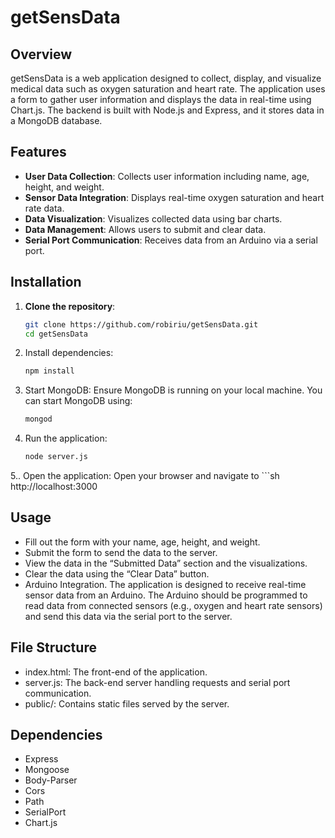 # getSensData

## Overview

getSensData is a web application designed to collect, display, and visualize medical data such as oxygen saturation and heart rate. The application uses a form to gather user information and displays the data in real-time using Chart.js. The backend is built with Node.js and Express, and it stores data in a MongoDB database.

## Features

- **User Data Collection**: Collects user information including name, age, height, and weight.
- **Sensor Data Integration**: Displays real-time oxygen saturation and heart rate data.
- **Data Visualization**: Visualizes collected data using bar charts.
- **Data Management**: Allows users to submit and clear data.
- **Serial Port Communication**: Receives data from an Arduino via a serial port.

## Installation

1. **Clone the repository**:
   ```sh
   git clone https://github.com/robiriu/getSensData.git
   cd getSensData
2. Install dependencies:
   ```sh
   npm install
3. Start MongoDB: Ensure MongoDB is running on your local machine. You can start MongoDB using:
   ```sh
   mongod
 4. Run the application:
    ```sh
    node server.js
 5.. Open the application: Open your browser and navigate to
    ```sh
    http://localhost:3000

## Usage
- Fill out the form with your name, age, height, and weight.
- Submit the form to send the data to the server.
- View the data in the “Submitted Data” section and the visualizations.
- Clear the data using the “Clear Data” button.
- Arduino Integration.
The application is designed to receive real-time sensor data from an Arduino. The Arduino should be programmed to read data from connected sensors (e.g., oxygen and heart rate sensors) and send this data via the serial port to the server.

## File Structure
- index.html: The front-end of the application.
- server.js: The back-end server handling requests and serial port communication.
- public/: Contains static files served by the server.

## Dependencies
- Express
- Mongoose
- Body-Parser
- Cors
- Path
- SerialPort
- Chart.js
